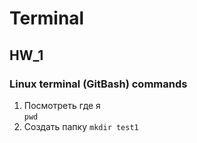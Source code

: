 # Terminal

## HW_1

### Linux terminal (GitBash) commands
1. Посмотреть где я     
    `pwd`
2. Создать папку
     `mkdir test1`
